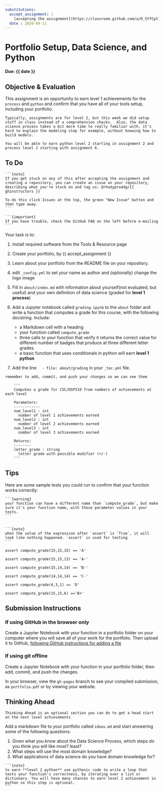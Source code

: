 ```yaml
---
substitutions:
  accept_assignment: |
    [accepting the assignment](https://classroom.github.com/a/D_SYfCpt)
  date : 2020-09-11
---
```

# Portfolio Setup, Data Science, and Python

__Due: {{ date }}__

## Objective & Evaluation

This assignment is an opportunity to earn level 1 achievements for the `process` and `python` and confirm that you have all of your tools setup, including your portfolio.

```{note}
Typically, assignments are for level 2, but this week we did setup stuff in class instead of a comprehension checks.  Also, the data science process takes a bit more time to really familiar with, it's hard to explain the modeling step for example, without knowing how to build models.

You will be able to earn python level 2 starting in assignment 2 and process level 2 starting with assignment 6.
```  


## To Do

````{margin}
```{note}
If you get stuck on any of this after accepting the assignment and creating a repository, you can create an issue on your repository, describing what you're stuck on and tag us: @rhodypro4dg/{{ ghinstructors }}

To do this click Issues at the top, the green "New Issue" button and then type away.
```

````

````{margin}
```{important}
If you have trouble, check the GitHub FAQ on the left before e-mailing
```

````

Your task is to:
1. Install required software from the Tools & Resource page
1. Create your portfolio, by {{ accept_assignment }}
1. Learn about your portfolio from the README file on your repository.
1. edit `_config.yml` to set your name as author and (optionally) change the logo image
1. Fill in `about/index.md` with information about yourself(not evaluated, but useful) and your own definition of data science (graded for **level 1 process**)
1. Add a Jupyter notebook called `grading.ipynb` to the `about` folder and write a function that computes a grade for this course, with the following docstring. Include:

    -  a Markdown cell with a heading
    - your function called `compute_grade`
    - three calls to your function that verify it returns the correct value for different number of badges that produce at three different letter grades.
    - a basic function that uses conditionals in python will earn **level 1 python**
1. Add the line `  - file: about/grading` in your `_toc.yml` file.



```{important}
remember to add, commit, and push your changes so we can see them
````

```
    '''
    Computes a grade for CSC/DSP310 from numbers of achievements at each level

    Parameters:
    ------------
    num_level1 : int
      number of level 1 achievements earned
    num_level2 : int
      number of level 2 achievements earned
    num_level3 : int
      number of level 3 achievements earned

    Returns:
    --------
    letter_grade : string
      letter grade with possible modifier (+/-)
    '''
```

## Tips

Here are some sample tests you could run to confirm that your function works correctly:
````{margin}
```{warning}
your function can have a different name than `compute_grade`, but make sure it's your function name, with those parameter values in your tests.
```


```{note}
when the value of the expression after `assert` is `True`, it will look like nothing happened. `assert` is used for testing
```
````

```
assert compute_grade(15,15,15) == 'A'

assert compute_grade(15,15,13) == 'A-'

assert compute_grade(15,14,14) == 'B-'

assert compute_grade(14,14,14) == 'C-'

assert compute_grade(4,3,1) == 'D'

assert compute_grade(15,15,6) =='B+'
```


## Submission Instructions

### If using GitHub in the browser only
Create a Jupyter Notebook with your function in a portfolio folder on your computer
where you will save all of your work for the portfolio.  Then upload it to GitHub, 
[following GitHub instructions for adding a file](https://docs.github.com/en/repositories/working-with-files/managing-files/adding-a-file-to-a-repository)

### If using git offline
Create a Jupyter Notebook with your function in your portfolio folder, then add,
commit, and push the changes.

In your browser, view the `gh-pages` branch to see your compiled submission, as `portfolio.pdf` or by viewing your website.


## Thinking Ahead

```{note}
Thinking Ahead is an optional section you can do to get a head start on the next level achievements
```

Add a markdown file to your portfolio called `ideas.md` and start answering some of the following questions:

1. Given what you know about the Data Science Process, which steps do you think you will like most? least?
1. What steps will use the most domain knowledge?
1. What applications of data science do you have domain knowledge for?



````{margin}
```{note}
to earn **level 2 python** use pythonic code to write a loop that tests your function's correctness, by iterating over a list or dictionary. You will have many chances to earn level 2 achievement in python so this step is optional.
```
````
<!-- ## Solutions

One solution is added to the [Detailed Mechanics](grade:calculation) part of the Grading section of the syllabus. -->
